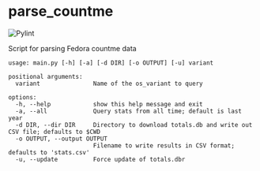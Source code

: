 # parse_countme

![Pylint](https://github.com/miabbott/parse_countme/actions/workflows/pylint.yml/badge.svg)

Script for parsing Fedora countme data

```
usage: main.py [-h] [-a] [-d DIR] [-o OUTPUT] [-u] variant

positional arguments:
  variant               Name of the os_variant to query

options:
  -h, --help            show this help message and exit
  -a, --all             Query stats from all time; default is last year
  -d DIR, --dir DIR     Directory to download totals.db and write out CSV file; defaults to $CWD
  -o OUTPUT, --output OUTPUT
                        Filename to write results in CSV format; defaults to 'stats.csv'
  -u, --update          Force update of totals.dbr
```
